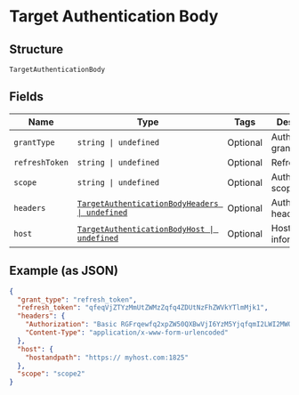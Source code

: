 
# Target Authentication Body

## Structure

`TargetAuthenticationBody`

## Fields

| Name | Type | Tags | Description |
|  --- | --- | --- | --- |
| `grantType` | `string \| undefined` | Optional | Authentication grant type. |
| `refreshToken` | `string \| undefined` | Optional | Refresh token. |
| `scope` | `string \| undefined` | Optional | Authentication scopes. |
| `headers` | [`TargetAuthenticationBodyHeaders \| undefined`](../../doc/models/target-authentication-body-headers.md) | Optional | Authentication headers. |
| `host` | [`TargetAuthenticationBodyHost \| undefined`](../../doc/models/target-authentication-body-host.md) | Optional | Host information. |

## Example (as JSON)

```json
{
  "grant_type": "refresh_token",
  "refresh_token": "qfeqVjZTYzMmUtZWMzZqfq4ZDUtNzFhZWVkYTlmMjk1",
  "headers": {
    "Authorization": "Basic RGFrqewfq2xpZW50QXBwVjI6YzM5YjqfqmI2LWI2MWQtNDRlZTQ5MmM1YTRk",
    "Content-Type": "application/x-www-form-urlencoded"
  },
  "host": {
    "hostandpath": "https:// myhost.com:1825"
  },
  "scope": "scope2"
}
```

